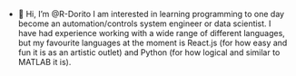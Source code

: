 - 👋 Hi, I’m @R-Dorito
I am interested in learning programming to one day become an automation/controls system engineer or data scientist. 
I have had experience working with a wide range of different languages, but my favourite languages at the moment is React.js (for how easy and fun it is as an artistic outlet) and Python (for how logical and similar to MATLAB it is). 

